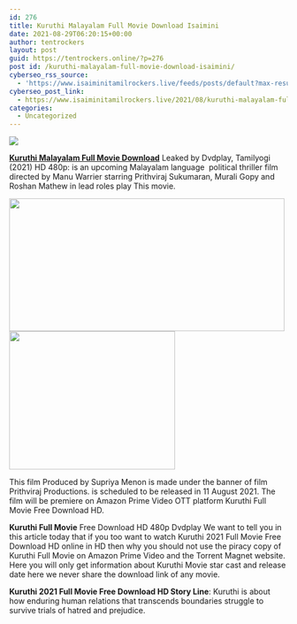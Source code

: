 ```yaml
---
id: 276
title: Kuruthi Malayalam Full Movie Download Isaimini
date: 2021-08-29T06:20:15+00:00
author: tentrockers
layout: post
guid: https://tentrockers.online/?p=276
post id: /kuruthi-malayalam-full-movie-download-isaimini/
cyberseo_rss_source:
  - 'https://www.isaiminitamilrockers.live/feeds/posts/default?max-results=150&start-index=1'
cyberseo_post_link:
  - https://www.isaiminitamilrockers.live/2021/08/kuruthi-malayalam-full-movie-download_11.html
categories:
  - Uncategorized
---
```

<div class="media_block">
  <img src="https://1.bp.blogspot.com/-rhBM3DEe8oE/YRMqf48sSvI/AAAAAAAABG4/TLv0ZbrarSMt45LLGf5M8yQalEm5YkL1wCLcBGAsYHQ/s72-w498-h240-c/Kuruthi-Movie-Cast-and-Crew-Roles-Release-Date-Trailer.jpeg" class="media_thumbnail" />
</div>

<meta content="Kuruthi Malayalam Full Movie Download Leaked by Dvdplay, Tamilyogi (2021) HD 480p: is an upcoming Malayalam language&nbsp; political thriller fi..." name="twitter:description" />

  


<center>
</center>

**[Kuruthi Malayalam Full Movie Download](https://www.tamilrockerz.online/kuruthi-malayalam-full-movie-download-in-tamilrockers/)** Leaked by Dvdplay, Tamilyogi (2021) HD 480p: is an upcoming Malayalam language&nbsp; political thriller film directed by Manu Warrier starring Prithviraj Sukumaran, Murali Gopy and Roshan Mathew in lead roles play This movie.&nbsp;

<div class="separator">
  <a href="https://1.bp.blogspot.com/-rhBM3DEe8oE/YRMqf48sSvI/AAAAAAAABG4/TLv0ZbrarSMt45LLGf5M8yQalEm5YkL1wCLcBGAsYHQ/s740/Kuruthi-Movie-Cast-and-Crew-Roles-Release-Date-Trailer.jpeg" imageanchor="1"><img loading="lazy" border="0" data-original-height="554" data-original-width="740" height="240" src="https://1.bp.blogspot.com/-rhBM3DEe8oE/YRMqf48sSvI/AAAAAAAABG4/TLv0ZbrarSMt45LLGf5M8yQalEm5YkL1wCLcBGAsYHQ/w498-h240/Kuruthi-Movie-Cast-and-Crew-Roles-Release-Date-Trailer.jpeg" width="498" /></a>
</div>



<div class="separator">
  <a href="https://www.tamilrockerz.online/kuruthi-malayalam-full-movie-download-in-tamilrockers/" imageanchor="1"><img loading="lazy" border="0" data-original-height="250" data-original-width="300" height="250" src="https://1.bp.blogspot.com/-nfbzYVobUik/YMlpOerzdgI/AAAAAAAAA3Y/aAupsOUs_WMY6Lv7R1OtZhI6OqaRh-YAwCPcBGAYYCw/s0/e854879156f0849f3d27a89db88ed039.png" width="300" /></a>
</div>

This film Produced by Supriya Menon is made under the banner of film Prithviraj Productions. is scheduled to be released in 11 August 2021. The film will be premiere on Amazon Prime Video OTT platform Kuruthi Full Movie Free Download HD.

**Kuruthi Full Movie** Free Download HD 480p Dvdplay We want to tell you in this article today that if you too want to watch Kuruthi 2021 Full Movie Free Download HD online in HD then why you should not use the piracy copy of Kuruthi Full Movie on Amazon Prime Video and the Torrent Magnet website. Here you will only get information about Kuruthi Movie star cast and release date here we never share the download link of any movie.

**Kuruthi 2021 Full Movie Free Download HD Story Line**: Kuruthi is about how enduring human relations that transcends boundaries struggle to survive trials of hatred and prejudice.&nbsp;

<center>
</center>